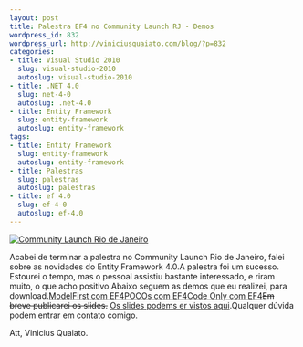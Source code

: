 ```yaml
--- 
layout: post
title: Palestra EF4 no Community Launch RJ - Demos
wordpress_id: 832
wordpress_url: http://viniciusquaiato.com/blog/?p=832
categories: 
- title: Visual Studio 2010
  slug: visual-studio-2010
  autoslug: visual-studio-2010
- title: .NET 4.0
  slug: net-4-0
  autoslug: .net-4.0
- title: Entity Framework
  slug: entity-framework
  autoslug: entity-framework
tags: 
- title: Entity Framework
  slug: entity-framework
  autoslug: entity-framework
- title: Palestras
  slug: palestras
  autoslug: palestras
- title: ef 4.0
  slug: ef-4-0
  autoslug: ef-4.0
---
```



[![Community Launch Rio de Janeiro](http://viniciusquaiato.com/images_posts/clrj1-300x187.jpg "Community Launch Rio de Janeiro")](http://viniciusquaiato.com/images_posts/clrj1.jpg)

Acabei de terminar a palestra no Community Launch Rio de Janeiro, falei sobre as novidades do Entity Framework 4.0.A palestra foi um sucesso. Estourei o tempo, mas o pessoal assistiu bastante interessado, e riram muito, o que acho positivo.Abaixo seguem as demos que eu realizei, para download.[ModelFirst com EF4](http://viniciusquaiato.com/communitylaunch/rj-ef4demos/Model_First_CL_RJ_Demo.zip)[POCOs com EF4](http://viniciusquaiato.com/communitylaunch/rj-ef4demos/Poco_CL_RJ_Demo.zip)[Code Only com EF4](http://viniciusquaiato.com/communitylaunch/rj-ef4demos/EF4_CTP3_Code_Only.zip)<del datetime="2010-04-18T18:31:08+00:00">Em breve publicarei os slides.</del> [Os slides podems er vistos aqui](http://viniciusquaiato.com/blog/slides-palestra-ef4-no-community-launch-rj/).Qualquer dúvida podem entrar em contato comigo.

Att,
Vinicius Quaiato.
